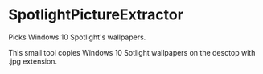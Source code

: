 # SpotlightPictureExtractor
Picks Windows 10 Spotlight's wallpapers.

This small tool copies Windows 10 Sotlight wallpapers on the desctop with .jpg extension.
